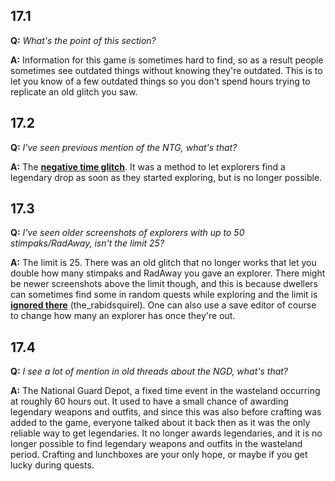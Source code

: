 ## 17.1

**Q:** *What's the point of this section?*

**A:** Information for this game is sometimes hard to find, so as a result people sometimes see outdated things without knowing they're outdated. This is to let you know of a few outdated things so you don't spend hours trying to replicate an old glitch you saw.

## 17.2

**Q:** *I've seen previous mention of the NTG, what's that?*

**A:** The **[negative time glitch](http://i.imgur.com/KGBA7Ev.png)**. It was a method to let explorers find a legendary drop as soon as they started exploring, but is no longer possible.

## 17.3

**Q:** *I've seen older screenshots of explorers with up to 50 stimpaks/RadAway, isn't the limit 25?*

**A:** The limit is 25. There was an old glitch that no longer works that let you double how many stimpaks and RadAway you gave an explorer. There might be newer screenshots above the limit though, and this is because dwellers can sometimes find some in random quests while exploring and the limit is **[ignored there](http://i.imgur.com/tWmJ8a9.png)** (the_rabidsquirel). One can also use a save editor of course to change how many an explorer has once they're out.

## 17.4

**Q:** *I see a lot of mention in old threads about the NGD, what's that?*

**A:** The National Guard Depot, a fixed time event in the wasteland occurring at roughly 60 hours out. It used to have a small chance of awarding legendary weapons and outfits, and since this was also before crafting was added to the game, everyone talked about it back then as it was the only reliable way to get legendaries. It no longer awards legendaries, and it is no longer possible to find legendary weapons and outfits in the wasteland period. Crafting and lunchboxes are your only hope, or maybe if you get lucky during quests.